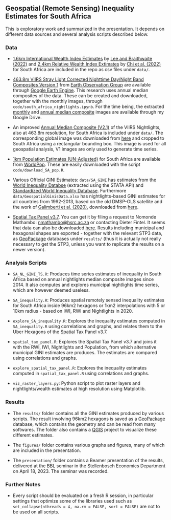 ## Geospatial (Remote Sensing) Inequality Estimates for South Africa

This is exploratory work and summarized in the presentation. It depends on different data sources and several analysis scripts described below.

### Data

- [1.6km International Wealth Index Estimates](https://doi.org/10.7910/DVN/5OGWYM) by [Lee and Braithwaite (2022)](https://www.sciencedirect.com/science/article/pii/S0305750X22002182) and [2.4km Relative Wealth Index Extimates](https://dataforgood.facebook.com/dfg/tools/relative-wealth-index) by [Chi et al. (2022)](https://doi.org/10.1073/pnas.2113658119) for South Africa are included in the repo as csv files under `data/`.

- [463.8m VIIRS Stray Light Corrected Nighttime Day/Night Band Composites Version 1](https://developers.google.com/earth-engine/datasets/catalog/NOAA_VIIRS_DNB_MONTHLY_V1_VCMSLCFG) from [Earth Observation Group](https://eogdata.mines.edu/products/vnl/) are available through [Google Earth Engine](https://earthengine.google.com/). This research uses annual median composites of the data. These can be created and downloaded, together with the monthly images, through `code/south_africa_nightlights.ipynb`. For the time being, the extracted [monthly](https://drive.google.com/drive/folders/1qjuSpBe2Xv2iqgoKzxc4crD2E2a94Ng0?usp=share_link) and [annual median composite](https://drive.google.com/drive/folders/18xI75APNFkUx4pcTfFdX8Orm36lcLzva?usp=share_link) images are available through my Google Drive. 

- An improved [Annual Median Composite (V2.1)](https://eogdata.mines.edu/products/vnl/#annual_v2) of the VIIRS Nightlights, also at 463.8m resolution, for South Africa is included under `data/`. The corresponding global image was downloaded from [here](https://eogdata.mines.edu/nighttime_light/annual/v21/2021/) and cropped to South Africa using a rectangular bounding box. This image is used for all geospatial analysis, V1 images are only used to generate time series. 

- [1km Population Estimates (UN-Adjusted)](https://hub.worldpop.org/geodata/listing?id=75) for South Africa are available from [WorldPop](https://hub.worldpop.org/). These are easily downloaded with the script `code/download_SA_pop.R`. 

- Various Official GINI Estimates: `data/SA_GINI` has estimates from the [World Inequality Databse](https://wid.world/) (extracted using the STATA API) and [Standardized World Inequality Database](https://fsolt.org/swiid/). Furthermore `data/GeospatialGinisData.xlsx` has nightlights-based GINI estimates for all countries from 1992-2013, based on the old DMSP-OLS satellite and the work of [Galimberti et al. (2020)](https://www.aut.ac.nz/__data/assets/pdf_file/0010/399394/working-paper-20_07.pdf), downloaded from [here](https://www.ciesin.columbia.edu/data/global-geospatial-inequality/). 

- [Spatial Tax Panel v3.7](https://spatialtaxdata.org.za/). You can get it by filing a request to Nomonde Mathambo: nmathambo@hsrc.ac.za or contacting Dieter Fintel. It seems that data can also be downloaded [here](https://spatialtaxdata.org.za/download-data-filter-form). Results including municipal and hexagonal shapes are exported - together with the relevant STP3 data, as [GeoPackage](https://www.geopackage.org/) databases under `results/` (thus it is actually not really necessary to get the STP3, unless you want to replicate the results on a newer version). 

### Analysis Scripts

- `SA_NL_GINI_TS.R`: Produces time series estimates of inequality in South Africa based on annual nightlights median composite images since 2014. It also computes and explores municipal nightlights time series, which are however deemed useless.

- `SA_inequality.R`: Produces spatial remotely sensed inequality estimates for South Africa inside 96km2 hexagons or 1km2 interpolations with 5 or 10km radius - based on IWI, RWI and Nightlights in 2020. 

- `explore_SA_inequality.R`: Explores the inequality estimates computed in `SA_inequality.R` using correlations and graphs, and relates them to the Uber Hexagons of the Spatial Tax Panel v3.7. 

- `spatial_tax_panel.R`: Explores the Spatial Tax Panel v3.7 and joins it with the RWI, IWI, Nightlights and Population, from which alternative municipal GINI estimates are produces. The estimates are compared using correlations and graphs. 

- `explore_spatial_tax_panel.R`: Explores the inequality estimates computed in `spatial_tax_panel.R` using correlations and graphs. 

- `viz_raster_layers.py`: Python script to plot raster layers and nightlights/wealth estimates at high resolution using Matplotlib. 

### Results

- The `results/` folder contains all the GINI estimates produced by various scripts. The result involving 96km2 hexagons is saved as a [GeoPackage](https://www.geopackage.org/) database, which contains the geometry and can be read from many softwares. The folder also contains a [QGIS](https://qgis.org/en/site/) project to visualize these different estimates. 

- The `figures/` folder contains various graphs and figures, many of which are included in the presentation. 

- The `presentation/` folder contains a Beamer presentation of the results, delivered at the BBL seminar in the Stellenbosch Economics Department on April 18, 2023. The seminar was recorded. 

### Further Notes

- Every script should be evaluated on a fresh R session, in particular settings that optimize some of the libraries used such as `set_collapse(nthreads = 4, na.rm = FALSE, sort = FALSE)` are not to be used on all scripts. 
